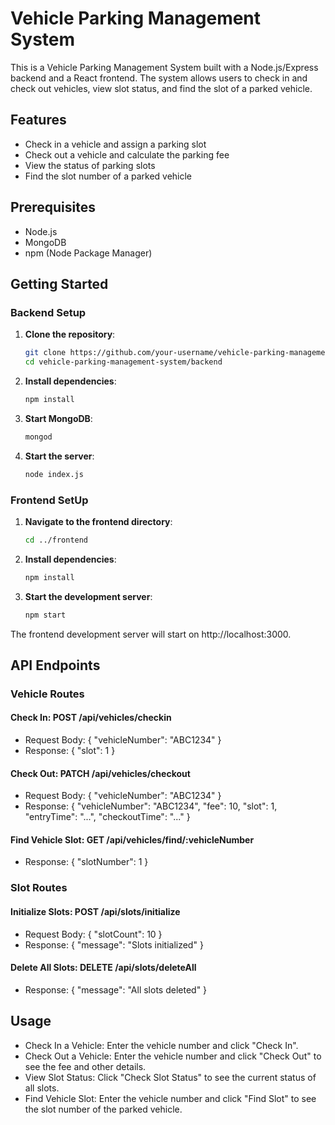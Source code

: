 # Vehicle Parking Management System

This is a Vehicle Parking Management System built with a Node.js/Express backend and a React frontend. The system allows users to check in and check out vehicles, view slot status, and find the slot of a parked vehicle.

## Features

- Check in a vehicle and assign a parking slot
- Check out a vehicle and calculate the parking fee
- View the status of parking slots
- Find the slot number of a parked vehicle

## Prerequisites

- Node.js
- MongoDB
- npm (Node Package Manager)

## Getting Started

### Backend Setup

1. **Clone the repository**:

   ```bash
   git clone https://github.com/your-username/vehicle-parking-management-system.git
   cd vehicle-parking-management-system/backend

2. **Install dependencies**:

    ```bash
    npm install

3. **Start MongoDB**:

    ```bash
    mongod

4. **Start the server**:

    ```bash
    node index.js

### Frontend SetUp

1. **Navigate to the frontend directory**:

    ```bash
    cd ../frontend
2. **Install dependencies**:

    ```bash
    npm install
3. **Start the development server**:

    ```bash
    npm start
    
The frontend development server will start on http://localhost:3000.
## API Endpoints
### Vehicle Routes
#### Check In: POST /api/vehicles/checkin
- Request Body: { "vehicleNumber": "ABC1234" }
- Response: { "slot": 1 }
#### Check Out: PATCH /api/vehicles/checkout
- Request Body: { "vehicleNumber": "ABC1234" }
- Response: { "vehicleNumber": "ABC1234", "fee": 10, "slot": 1, "entryTime": "...", "checkoutTime": "..." }
#### Find Vehicle Slot: GET /api/vehicles/find/:vehicleNumber
- Response: { "slotNumber": 1 }
### Slot Routes
#### Initialize Slots: POST /api/slots/initialize
- Request Body: { "slotCount": 10 }
- Response: { "message": "Slots initialized" }
#### Delete All Slots: DELETE /api/slots/deleteAll
- Response: { "message": "All slots deleted" }
## Usage
- Check In a Vehicle: Enter the vehicle number and click "Check In".
- Check Out a Vehicle: Enter the vehicle number and click "Check Out" to see the fee and other details.
- View Slot Status: Click "Check Slot Status" to see the current status of all slots.
- Find Vehicle Slot: Enter the vehicle number and click "Find Slot" to see the slot number of the parked vehicle.
